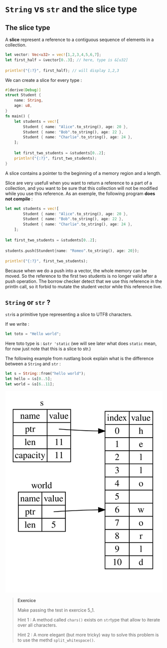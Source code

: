 # `String` vs `str` and the slice type

## The slice type

A **slice** represent a reference to a contiguous sequence of elements in a collection.

```rust
let vector: Vec<u32> = vec![1,2,3,4,5,6,7];
let first_half = &vector[0..3]; // here, type is &[u32]
    
println!("{:?}", first_half); // will display 1,2,3
```

We can create a slice for every type : 
```rust
#[derive(Debug)]
struct Student {
    name: String,
    age: u8,
}
fn main() {
    let students = vec![
        Student { name: "Alice".to_string(), age: 20 },
        Student { name: "Bob".to_string(), age: 22 },
        Student { name: "Charlie".to_string(), age: 24 },
    ];

    let first_two_students = &students[0..2];
    println!("{:?}", first_two_students);
}
```

A slice contains a pointer to the beginning of a memory region and a length.

Slice are very usefull when you want to return a reference to a part of a collection, and you want to be sure that this collection will not be modified while you use this reference.
As an exemple, the following program **does not compile** : 
```rust
let mut students = vec![
        Student { name: "Alice".to_string(), age: 20 },
        Student { name: "Bob".to_string(), age: 22 },
        Student { name: "Charlie".to_string(), age: 24 },
    ];

let first_two_students = &students[0..2];

students.push(Stundent{name: "Romeo".to_string(), age: 20});

println!("{:?}", first_two_students);

```
Because when we do a push into a vector, the whole memory can be moved. So the reference to the first two students is no longer valid after a push operation. The borrow checker detect that we use this reference in the println call, so it forbid to mutate the student vector while this reference live.


## `String` or `str` ?

`str`is a primitive type representing a slice to UTF8 characters.

If we write : 
```rust
let toto = "Hello world"; 
```
Here toto type is : `&str 'static` (we will see later what does `static` mean, for now just note that this is a slice to str.)

The following example from rustlang book explain what is the difference between a `String` and `str` :

```rust
let s = String::from("hello world");
let hello = &s[0..5];
let world = &s[6..11];
```

![String vs str](images/string_vs_str.svg)

> **Exercice**
>
> Make passing the test in exercice 5_1.
>
> Hint 1 : A method called `chars()` exists on `str`type that allow to iterate over all characters.
>
> Hint 2 : A more elegant (but more tricky) way to solve this problem is to use the methd `split_whitespace()`.
